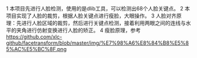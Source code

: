1 本项目先进行人脸检测，使用的是dlib工具，可以检测出68个人脸关键点。
2 本项目实现了人脸的裁剪，根据人脸关键点进行瘦脸，大眼操作。
3 人脸对齐原理：先进行人脸区域的裁剪，然后进行关键点检测，接着利用两眼之间的连线与水平的夹角进行仿射变换进行人脸的矫正。
4 瘦脸原理，参考
https://github.com/xlc-github/facetransform/blob/master/img/%E7%98%A6%E8%84%B8%E5%85%AC%E5%BC%8F.png
